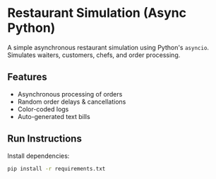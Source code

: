 # Restaurant Simulation (Async Python)

A simple asynchronous restaurant simulation using Python's `asyncio`. Simulates waiters, customers, chefs, and order processing.

## Features
- Asynchronous processing of orders
- Random order delays & cancellations
- Color-coded logs
- Auto-generated text bills

## Run Instructions
Install dependencies:
```bash
pip install -r requirements.txt
